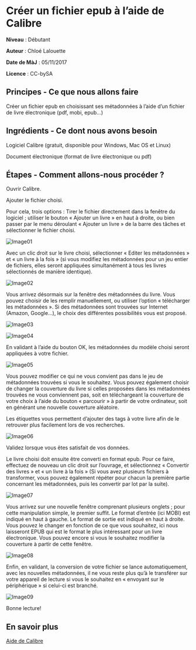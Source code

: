 # Créer un fichier epub à l’aide de Calibre


**Niveau** : Débutant

**Auteur** : Chloé Lalouette

**Date de MàJ** : 05/11/2017

**Licence** : CC-bySA


## Principes - Ce que nous allons faire


Créer un fichier epub en choisissant ses métadonnées à l’aide d’un fichier de livre électronique (pdf, mobi, epub…)


## Ingrédients - Ce dont nous avons besoin


Logiciel Calibre (gratuit, disponible pour Windows, Mac OS et Linux)

Document électronique (format de livre électronique ou pdf)


## Étapes - Comment allons-nous procéder ?


Ouvrir Calibre.


Ajouter le fichier choisi. 

Pour cela, trois options : Tirer le fichier directement dans la fenêtre du logiciel ; utiliser le bouton « Ajouter un livre » en haut à droite, ou bien passer par le menu déroulant « Ajouter un livre » de la barre des tâches et sélectionner le fichier choisi. 


![Image01](DatalunchCalibre/Image01.png)

Avec un clic droit sur le livre choisi, sélectionner « Editer les métadonnées » et « un livre à la fois » (si vous modifiez les métadonnées pour un jeu entier de fichiers, elles seront appliquées simultanément à tous les livres sélectionnés de manière identique).


![Image02](DatalunchCalibre/Image02.png)


Vous arrivez désormais sur la fenêtre des métadonnées du livre. Vous pouvez choisir de les remplir manuellement, ou utiliser l’option « télécharger les métadonnées ». Si des métadonnées sont trouvées sur Internet (Amazon, Google…), le choix des différentes possibilités vous est proposé.


![Image03](DatalunchCalibre/Image03.png)

![Image04](DatalunchCalibre/Image04.png)


En validant à l’aide du bouton OK, les métadonnées du modèle choisi seront appliquées à votre fichier.


![Image05](DatalunchCalibre/Image05.png)


Vous pouvez modifier ce qui ne vous convient pas dans le jeu de métadonnées trouvées si vous le souhaitez.
Vous pouvez également choisir de changer la couverture du livre si celles proposées dans les métadonnées trouvées ne vous conviennent pas, soit en téléchargeant la couverture de votre choix à l’aide du bouton « parcourir » à partir de votre ordinateur, soit en générant une nouvelle couverture aléatoire.

Les étiquettes vous permettent d’ajouter des tags à votre livre afin de le retrouver plus facilement lors de vos recherches.


![Image06](DatalunchCalibre/Image06.png)


Validez lorsque vous êtes satisfait de vos données.


Le livre choisi doit ensuite être converti en format epub.
Pour ce faire, effectuez de nouveau un clic droit sur l’ouvrage, et sélectionnez « Convertir des livres » et « un livre à la fois » (Si vous avez plusieurs fichiers à transformer, vous pouvez également répéter pour chacun la première partie concernant les métadonnées, puis les convertir par lot par la suite).


![Image07](DatalunchCalibre/Image07.png)


Vous arrivez sur une nouvelle fenêtre comprenant plusieurs onglets ; pour cette manipulation simple, le premier suffit. Le format d’entrée (ici MOBI) est indiqué en haut à gauche. Le format de sortie est indiqué en haut à droite. Vous pouvez le changer en fonction de ce que vous souhaitez, ici nous laisseront EPUB qui est le format le plus intéressant pour un livre électronique.
Vous pouvez encore si vous le souhaitez modifier la couverture à partir de cette fenêtre.


![Image08](DatalunchCalibre/Image08.png)


Enfin, en validant, la conversion de votre fichier se lance automatiquement, avec les nouvelles métadonnées, il ne vous reste plus qu’à le transférer sur votre appareil de lecture si vous le souhaitez en « envoyant sur le périphérique » si celui-ci est branché.


![Image09](DatalunchCalibre/Image09.png)


Bonne lecture!


## En savoir plus


[Aide de Calibre](https://calibre-ebook.com/fr/help)
